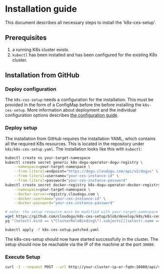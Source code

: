 # Installation guide

This document describes all necessary steps to install the 'k8s-ces-setup'.

## Prerequisites

1. a running K8s cluster exists.
2. `kubectl` has been installed and has been configured for the existing K8s cluster.

## Installation from GitHub

### Deploy configuration

The `k8s-ces-setup` needs a configuration for the installation. This must be provided in the form of a ConfigMap before the
before installing the `k8s-ces-setup`. More information about deployment and the individual
configuration options describes [the configuration guide](configuration_guide_en.md).

### Deploy setup

The installation from GitHub requires the installation YAML, which contains all the required K8s resources. This is located
in the repository under `k8s/k8s-ces-setup.yaml`. The installation looks like this with `kubectl`:

```bash
kubectl create ns your-target-namespace
kubectl create secret generic k8s-dogu-operator-dogu-registry \
    --namespace=your-target-namespace \
    --from-literal=endpoint="https://dogu.cloudogu.com/api/v2/dogus" \
    --from-literal=username="your-ces-instance-id" \
    --from-literal=password="your-ces-instance-password"
kubectl create secret docker-registry k8s-dogu-operator-docker-registry \
    --namespace=your-target-namespace \
    --docker-server=registry.cloudogu.com \
    --docker-username="your-ces-instance-id" \
    --docker-password="your-ces-instance-password"

# note: the setup resource must be modified with your-target-namespace
wget https://github.com/cloudogu/k8s-ces-setup/blob/develop/k8s/k8s-ces-setup.yaml
yq "(select(.kind == \"ClusterRoleBinding\").subjects[]|select(.name == \"k8s-ces-setup\")).namespace=\"your-target-namespace\"" k8s-ces-setup.yaml > k8s-ces-setup.patched.yaml

kubectl apply -f k8s-ces-setup.patched.yaml
```

The k8s-ces-setup should now have started successfully in the cluster. The setup should now be reachable via the IP of the machine at
the port `30080`.

### Execute Setup

```bash
curl -I --request POST --url http://your-cluster-ip-or-fqdn:30080/api/v1/setup
```